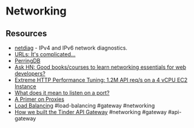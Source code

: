 # Networking

## Resources

- [netdiag](https://github.com/kentik/netdiag) - IPv4 and IPv6 network diagnostics.
- [URLs: It's complicated...](https://www.netmeister.org/blog/urls.html)
- [PerringDB](https://www.peeringdb.com)
- [Ask HN: Good books/courses to learn networking essentials for web developers?](https://news.ycombinator.com/item?id=27650775)
- [Extreme HTTP Performance Tuning: 1.2M API req/s on a 4 vCPU EC2 Instance](https://talawah.io/blog/extreme-http-performance-tuning-one-point-two-million/)
- [What does it mean to listen on a port?](https://paulbutler.org/2022/what-does-it-mean-to-listen-on-a-port/)
- [A Primer on Proxies](https://blog.cloudflare.com/a-primer-on-proxies/)
- [Load Balancing](https://samwho.dev/load-balancing/) #load-balancing #gateway #networking
- [How we built the Tinder API Gateway](https://medium.com/tinder/how-we-built-the-tinder-api-gateway-831c6ca5ceca) #networking #gateway #api-gateway
